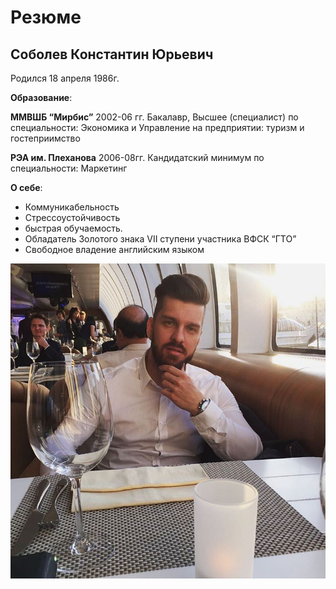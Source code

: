 # Резюме

## Соболев Константин Юрьевич

Родился 18 апреля 1986г.

**Образование**: 

**ММВШБ “Мирбис”** 2002-06 гг. 
Бакалавр, Высшее (специалист) по специальности:
Экономика и Управление на предприятии: туризм и гостеприимство 

**РЭА им. Плеханова** 2006-08гг.
Кандидатский минимум по специальности:
Маркетинг

**О себе**:
* Коммуникабельность 
* Стрессоустойчивость 
* быстрая обучаемость.
* Обладатель Золотого знака VII ступени участника ВФСК “ГТО”
* Свободное владение английским языком

![My Photo](img/justMe.jpg)




